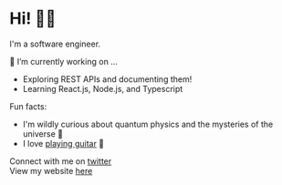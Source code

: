 # Hi! 👋🏾

I'm a software engineer. 

🔭 I’m currently working on ...
- Exploring REST APIs and documenting them!
- Learning React.js, Node.js, and Typescript

Fun facts:
- I'm wildly curious about quantum physics and the mysteries of the universe 🌌 
- I love [playing guitar](https://www.instagram.com/kingtheguitarist/) 🎸 



Connect with me on [twitter](https://www.twitter.com/iimkiing)<br>
View my website [here](https://www.kingcodes.dev)

<!--- [![Taryn's GitHub stats](https://github-readme-stats.vercel.app/api?username=Tk1ng)](https://github.com/tk1ng/github-readme-stats)--->

